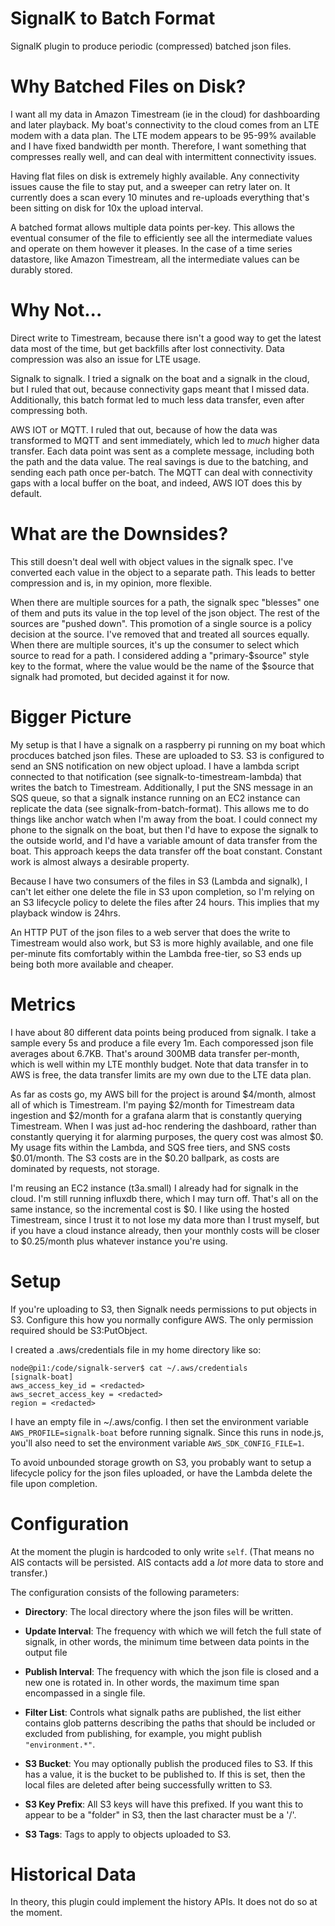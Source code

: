 # SignalK to Batch Format

SignalK plugin to produce periodic (compressed) batched json files.

# Why Batched Files on Disk?

I want all my data in Amazon Timestream (ie in the cloud) for dashboarding and
later playback.  My boat's connectivity to the cloud comes from an LTE modem
with a data plan.  The LTE modem appears to be 95-99% available and I have fixed
bandwidth per month.  Therefore, I want something that compresses really well,
and can deal with intermittent connectivity issues.

Having flat files on disk is extremely highly available.  Any connectivity
issues cause the file to stay put, and a sweeper can retry later on.  It
currently does a scan every 10 minutes and re-uploads everything that's been
sitting on disk for 10x the upload interval.

A batched format allows multiple data points per-key.  This allows the eventual
consumer of the file to efficiently see all the intermediate values and operate
on them however it pleases.  In the case of a time series datastore, like
Amazon Timestream, all the intermediate values can be durably stored.

# Why Not...

Direct write to Timestream, because there isn't a good way to get the latest
data most of the time, but get backfills after lost connectivity.  Data
compression was also an issue for LTE usage.

Signalk to signalk.  I tried a signalk on the boat and a signalk in the cloud,
but I ruled that out, because connectivity gaps meant that I missed data.
Additionally, this batch format led to much less data transfer, even after
compressing both.

AWS IOT or MQTT.  I ruled that out, because of how the data was transformed to
MQTT and sent immediately, which led to *much* higher data transfer.  Each data
point was sent as a complete message, including both the path and the data
value.  The real savings is due to the batching, and sending each path once
per-batch.  The MQTT can deal with connectivity gaps with a local buffer on the
boat, and indeed, AWS IOT does this by default.

# What are the Downsides?

This still doesn't deal well with object values in the signalk spec.  I've
converted each value in the object to a separate path.  This leads to better
compression and is, in my opinion, more flexible.

When there are multiple sources for a path, the signalk spec "blesses" one of
them and puts its value in the top level of the json object.  The rest of the
sources are "pushed down".  This promotion of a single source is a policy
decision at the source.  I've removed that and treated all sources equally.
When there are multiple sources, it's up the consumer to select which source to
read for a path.  I considered adding a "primary-$source" style key to the
format, where the value would be the name of the $source that signalk had
promoted, but decided against it for now.

# Bigger Picture

My setup is that I have a signalk on a raspberry pi running on my boat which
procduces batched json files.  These are uploaded to S3.  S3 is configured to
send an SNS notification on new object upload.  I have a lambda script
connected to that notification (see signalk-to-timestream-lambda) that writes
the batch to Timestream.  Additionally, I put the SNS message in an SQS queue,
so that a signalk instance running on an EC2 instance can replicate the data
(see signalk-from-batch-format).  This allows me to do things like anchor watch
when I'm away from the boat.  I could connect my phone to the signalk on the
boat, but then I'd have to expose the signalk to the outside world, and I'd
have a variable amount of data transfer from the boat.  This approach keeps the
data transfer off the boat constant.  Constant work is almost always a
desirable property.

Because I have two consumers of the files in S3 (Lambda and signalk), I can't
let either one delete the file in S3 upon completion, so I'm relying on an S3
lifecycle policy to delete the files after 24 hours.  This implies that my
playback window is 24hrs.

An HTTP PUT of the json files to a web server that does the write to Timestream
would also work, but S3 is more highly available, and one file per-minute fits
comfortably within the Lambda free-tier, so S3 ends up being both more
available and cheaper.

# Metrics

I have about 80 different data points being produced from signalk.  I take a
sample every 5s and produce a file every 1m.  Each comporessed json file
averages about 6.7KB.  That's around 300MB data transfer per-month, which is
well within my LTE monthly budget.  Note that data transfer in to AWS is free,
the data transfer limits are my own due to the LTE data plan.

As far as costs go, my AWS bill for the project is around $4/month, almost all
of which is Timestream.  I'm paying $2/month for Timestream data ingestion and
$2/month for a grafana alarm that is constantly querying Timestream.  When I
was just ad-hoc rendering the dashboard, rather than constantly querying it for
alarming purposes, the query cost was almost $0.  My usage fits within the
Lambda, and SQS free tiers, and SNS costs $0.01/month.  The S3 costs are in the
$0.20 ballpark, as costs are dominated by requests, not storage.

I'm reusing an EC2 instance (t3a.small) I already had for signalk in the cloud.
I'm still running influxdb there, which I may turn off.  That's all on the same
instance, so the incremental cost is $0.  I like using the hosted Timestream,
since I trust it to not lose my data more than I trust myself, but if you have
a cloud instance already, then your monthly costs will be closer to $0.25/month
plus whatever instance you're using.

# Setup

If you're uploading to S3, then Signalk needs permissions to put objects in S3.
Configure this how you normally configure AWS.  The only permission required
should be S3:PutObject.

I created a .aws/credentials file in my home directory like so:

```
node@pi1:/code/signalk-server$ cat ~/.aws/credentials
[signalk-boat]
aws_access_key_id = <redacted>
aws_secret_access_key = <redacted>
region = <redacted>
```

I have an empty file in ~/.aws/config.  I then set the environment variable
`AWS_PROFILE=signalk-boat` before running signalk.  Since this runs in node.js,
you'll also need to set the environment variable `AWS_SDK_CONFIG_FILE=1`.

To avoid unbounded storage growth on S3, you probably want to setup a lifecycle
policy for the json files uploaded, or have the Lambda delete the file upon
completion.

# Configuration

At the moment the plugin is hardcoded to only write `self`.  (That means no AIS
contacts will be persisted.  AIS contacts add a *lot* more data to store and
transfer.)

The configuration consists of the following parameters:

- __Directory__: The local directory where the json files will be written.

- __Update Interval__: The frequency with which we will fetch the full state of
  signalk, in other words, the minimum time between data points in the output
  file

- __Publish Interval__: The frequency with which the json file is closed and a
  new one is rotated in.  In other words, the maximum time span encompassed in
  a single file.

- __Filter List__: Controls what signalk paths are published, the list either
  contains glob patterns describing the paths that should be included or
  excluded from publishing, for example, you might publish `"environment.*"`.

- __S3 Bucket__: You may optionally publish the produced files to S3.  If this
  has a value, it is the bucket to be published to.  If this is set, then the
  local files are deleted after being successfully written to S3.

- __S3 Key Prefix__: All S3 keys will have this prefixed.  If you want this to
  appear to be a "folder" in S3, then the last character must be a '/'.

- __S3 Tags__: Tags to apply to objects uploaded to S3.

# Historical Data

In theory, this plugin could implement the history APIs.  It does not do so at
the moment.
